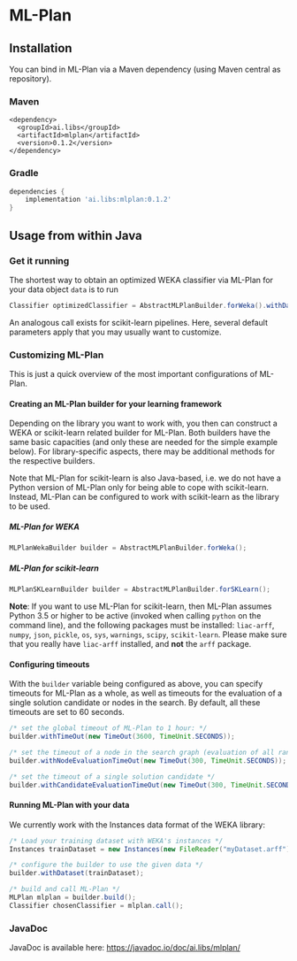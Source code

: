 # ML-Plan
## Installation
You can bind in ML-Plan via a Maven dependency (using Maven central as repository).
### Maven
```
<dependency>
  <groupId>ai.libs</groupId>
  <artifactId>mlplan</artifactId>
  <version>0.1.2</version>
</dependency>
```

### Gradle 
```gradle
dependencies {
    implementation 'ai.libs:mlplan:0.1.2'
}
```

## Usage from within Java

### Get it running
The shortest way to obtain an optimized WEKA classifier via ML-Plan for your data object `data` is to run
```java
Classifier optimizedClassifier = AbstractMLPlanBuilder.forWeka().withDataset(data).build().call();
```
An analogous call exists for scikit-learn pipelines.
Here, several default parameters apply that you may usually want to customize.

### Customizing ML-Plan
This is just a quick overview of the most important configurations of ML-Plan.

#### Creating an ML-Plan builder for your learning framework
Depending on the library you want to work with, you then can construct a WEKA or scikit-learn related builder for ML-Plan.
Both builders have the same basic capacities (and only these are needed for the simple example below).
For library-specific aspects, there may be additional methods for the respective builders.


Note that ML-Plan for scikit-learn is also Java-based, i.e. we do not have a Python version of ML-Plan only for being able to cope with scikit-learn. Instead, ML-Plan can be configured to work with scikit-learn as the library to be used.

##### ML-Plan for WEKA
```java
MLPlanWekaBuilder builder = AbstractMLPlanBuilder.forWeka();
```

##### ML-Plan for scikit-learn
```java
MLPlanSKLearnBuilder builder = AbstractMLPlanBuilder.forSKLearn();
```

**Note**: If you want to use ML-Plan for scikit-learn, then ML-Plan assumes Python 3.5 or higher to be active (invoked when calling `python` on the command line), and the following packages must be installed:
`liac-arff`,
`numpy`, 
`json`,
`pickle`,
`os`,
`sys`,
`warnings`,
`scipy`,
`scikit-learn`.
Please make sure that you really have `liac-arff` installed, and **not** the `arff` package.

#### Configuring timeouts
With the `builder` variable being configured as above, you can specify timeouts for ML-Plan as a whole, as well as timeouts for the evaluation of a single solution candidate or nodes in the search.
By default, all these timeouts are set to 60 seconds.
```java
/* set the global timeout of ML-Plan to 1 hour: */
builder.withTimeOut(new TimeOut(3600, TimeUnit.SECONDS));

/* set the timeout of a node in the search graph (evaluation of all random completions of a node): */
builder.withNodeEvaluationTimeOut(new TimeOut(300, TimeUnit.SECONDS));

/* set the timeout of a single solution candidate */
builder.withCandidateEvaluationTimeOut(new TimeOut(300, TimeUnit.SECONDS));
```

#### Running ML-Plan with your data
We currently work with the Instances data format of the WEKA library:
```java
/* Load your training dataset with WEKA's instances */
Instances trainDataset = new Instances(new FileReader("myDataset.arff"));

/* configure the builder to use the given data */
builder.withDataset(trainDataset);

/* build and call ML-Plan */
MLPlan mlplan = builder.build();
Classifier chosenClassifier = mlplan.call();
```

### JavaDoc
JavaDoc is available here: https://javadoc.io/doc/ai.libs/mlplan/
